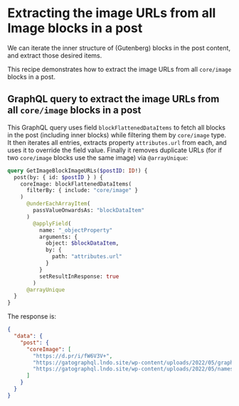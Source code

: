 # Extracting the image URLs from all Image blocks in a post

We can iterate the inner structure of (Gutenberg) blocks in the post content, and extract those desired items.

This recipe demonstrates how to extract the image URLs from all `core/image` blocks in a post.

## GraphQL query to extract the image URLs from all `core/image` blocks in a post

This GraphQL query uses field `blockFlattenedDataItems` to fetch all blocks in the post (including inner blocks) while filtering them by `core/image` type. It then iterates all entries, extracts property `attributes.url` from each, and uses it to override the field value. Finally it removes duplicate URLs (for if two `core/image` blocks use the same image) via `@arrayUnique`:

```graphql
query GetImageBlockImageURLs($postID: ID!) {
  post(by: { id: $postID } ) {
    coreImage: blockFlattenedDataItems(
      filterBy: { include: "core/image" }
    )
      @underEachArrayItem(
        passValueOnwardsAs: "blockDataItem"
      )
        @applyField(
          name: "_objectProperty"
          arguments: {
            object: $blockDataItem,
            by: {
              path: "attributes.url"
            }
          }
          setResultInResponse: true
        )
      @arrayUnique
  }
}
```

The response is:

```json
{
  "data": {
    "post": {
      "coreImage": [
        "https://d.pr/i/fW6V3V+",
        "https://gatographql.lndo.site/wp-content/uploads/2022/05/graphql-voyager-public-1024x622.jpg",
        "https://gatographql.lndo.site/wp-content/uploads/2022/05/namespaced-interactive-schema-1024x598.png"
      ]
    }
  }
}
```
